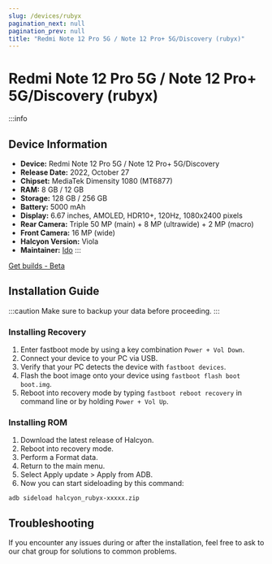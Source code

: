 ```yaml
---
slug: /devices/rubyx
pagination_next: null
pagination_prev: null
title: "Redmi Note 12 Pro 5G / Note 12 Pro+ 5G/Discovery (rubyx)"
---
```


# Redmi Note 12 Pro 5G / Note 12 Pro+ 5G/Discovery (rubyx)

:::info

## Device Information

- **Device:** Redmi Note 12 Pro 5G / Note 12 Pro+ 5G/Discovery
- **Release Date:** 2022, October 27
- **Chipset:** MediaTek Dimensity 1080 (MT6877)
- **RAM:** 8 GB / 12 GB
- **Storage:** 128 GB / 256 GB
- **Battery:** 5000 mAh
- **Display:** 6.67 inches, AMOLED, HDR10+, 120Hz, 1080x2400 pixels
- **Rear Camera:** Triple 50 MP (main) + 8 MP (ultrawide) + 2 MP (macro)
- **Front Camera:** 16 MP (wide)
- **Halcyon Version:** Viola
- **Maintainer:** [Ido](https://github.com/xyzuniverse)
  :::

<a href="https://www.pling.com/p/1685941/" class="button button--primary">Get builds - Beta</a>

## Installation Guide

:::caution
Make sure to backup your data before proceeding.
:::

### Installing Recovery

1. Enter fastboot mode by using a key combination `Power + Vol Down`.
2. Connect your device to your PC via USB.
3. Verify that your PC detects the device with `fastboot devices`.
4. Flash the boot image onto your device using `fastboot flash boot boot.img`.
5. Reboot into recovery mode by typing `fastboot reboot recovery` in command line or by holding `Power + Vol Up`.

### Installing ROM

1. Download the latest release of Halcyon.
2. Reboot into recovery mode.
3. Perform a Format data.
4. Return to the main menu.
5. Select Apply update > Apply from ADB.
6. Now you can start sideloading by this command:

```
adb sideload halcyon_rubyx-xxxxx.zip
```

## Troubleshooting

If you encounter any issues during or after the installation, feel free to ask to our chat group for solutions to common problems.
